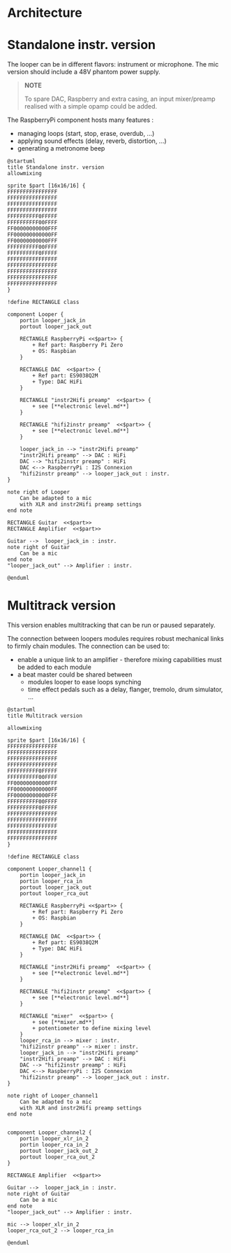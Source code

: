 Architecture
===

# Standalone instr. version
The looper can be in different flavors: instrument or microphone.
The mic version should include a 48V phantom power supply.

> __NOTE__
> 
> To spare DAC, Raspberry and extra casing, an input mixer/preamp realised with a simple opamp could be added.

The RaspberryPi component hosts many features :
* managing loops (start, stop, erase, overdub, ...)
* applying sound effects (delay, reverb, distortion, ...)
* generating a metronome beep

```plantuml
@startuml
title Standalone instr. version
allowmixing

sprite $part [16x16/16] {
FFFFFFFFFFFFFFFF
FFFFFFFFFFFFFFFF
FFFFFFFFFFFFFFFF
FFFFFFFFFFFFFFFF
FFFFFFFFFF0FFFFF
FFFFFFFFFF00FFFF
FF00000000000FFF
FF000000000000FF
FF00000000000FFF
FFFFFFFFFF00FFFF
FFFFFFFFFF0FFFFF
FFFFFFFFFFFFFFFF
FFFFFFFFFFFFFFFF
FFFFFFFFFFFFFFFF
FFFFFFFFFFFFFFFF
FFFFFFFFFFFFFFFF
}

!define RECTANGLE class

component Looper {
    portin looper_jack_in
    portout looper_jack_out
    
    RECTANGLE RaspberryPi <<$part>> {
        + Ref part: Raspberry Pi Zero
        + OS: Raspbian        
    }
    
    RECTANGLE DAC  <<$part>> {
        + Ref part: ES9038Q2M
        + Type: DAC HiFi
    }
    
    RECTANGLE "instr2Hifi preamp"  <<$part>> {
        + see [**electronic level.md**]
    }
    
    RECTANGLE "hifi2instr preamp"  <<$part>> {
        + see [**electronic level.md**]
    }

    looper_jack_in --> "instr2Hifi preamp"
    "instr2Hifi preamp" --> DAC : HiFi
    DAC --> "hifi2instr preamp" : HiFi
    DAC <--> RaspberryPi : I2S Connexion
    "hifi2instr preamp" --> looper_jack_out : instr.
}

note right of Looper
    Can be adapted to a mic
    with XLR and instr2Hifi preamp settings 
end note

RECTANGLE Guitar  <<$part>> 
RECTANGLE Amplifier  <<$part>>

Guitar -->  looper_jack_in : instr.
note right of Guitar
    Can be a mic
end note
"looper_jack_out" --> Amplifier : instr.

@enduml
```


# Multitrack version
This version enables multitracking that can be run or paused separately.

The connection between loopers modules requires robust mechanical links to firmly chain modules.
The connection can be used to:
* enable a unique link to an amplifier - therefore mixing capabilities must be added to each module
* a beat master could be shared between  
  * modules looper to ease loops synching
  * time effect pedals such as a delay, flanger, tremolo, drum simulator, ...

```plantuml
@startuml
title Multitrack version

allowmixing

sprite $part [16x16/16] {
FFFFFFFFFFFFFFFF
FFFFFFFFFFFFFFFF
FFFFFFFFFFFFFFFF
FFFFFFFFFFFFFFFF
FFFFFFFFFF0FFFFF
FFFFFFFFFF00FFFF
FF00000000000FFF
FF000000000000FF
FF00000000000FFF
FFFFFFFFFF00FFFF
FFFFFFFFFF0FFFFF
FFFFFFFFFFFFFFFF
FFFFFFFFFFFFFFFF
FFFFFFFFFFFFFFFF
FFFFFFFFFFFFFFFF
FFFFFFFFFFFFFFFF
}

!define RECTANGLE class

component Looper_channel1 {
    portin looper_jack_in
    portin looper_rca_in
    portout looper_jack_out
    portout looper_rca_out
    
    RECTANGLE RaspberryPi <<$part>> {
        + Ref part: Raspberry Pi Zero
        + OS: Raspbian        
    }
    
    RECTANGLE DAC  <<$part>> {
        + Ref part: ES9038Q2M
        + Type: DAC HiFi
    }
    
    RECTANGLE "instr2Hifi preamp"  <<$part>> {
        + see [**electronic level.md**]
    }
    
    RECTANGLE "hifi2instr preamp"  <<$part>> {
        + see [**electronic level.md**]
    }

    RECTANGLE "mixer"  <<$part>> {
        + see [**mixer.md**]
        + potentiometer to define mixing level
    }
    looper_rca_in --> mixer : instr.
    "hifi2instr preamp" --> mixer : instr.
    looper_jack_in --> "instr2Hifi preamp"
    "instr2Hifi preamp" --> DAC : HiFi
    DAC --> "hifi2instr preamp" : HiFi
    DAC <--> RaspberryPi : I2S Connexion
    "hifi2instr preamp" --> looper_jack_out : instr.
}

note right of Looper_channel1
    Can be adapted to a mic
    with XLR and instr2Hifi preamp settings 
end note


component Looper_channel2 {
    portin looper_xlr_in_2
    portin looper_rca_in_2
    portout looper_jack_out_2
    portout looper_rca_out_2
}

RECTANGLE Amplifier  <<$part>>

Guitar -->  looper_jack_in : instr.
note right of Guitar
    Can be a mic
end note
"looper_jack_out" --> Amplifier : instr.

mic --> looper_xlr_in_2
looper_rca_out_2 --> looper_rca_in

@enduml
```

